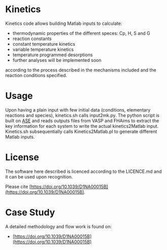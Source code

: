 # Kinetics

Kinetics code allows building Matlab inputs to calculate:
- thermodynamic properties of the different speces: Cp, H, S and G
- reaction constants
- constant temperature kinetics
- variable temperature kinetics
- temperature programmed desorptions
- further analyses will be implemented soon

according to the process described in the mechanisms included and the reaction conditions specified.

# Usage

Upon having a plain input with few initial data (conditions, elementary reactions and species), kinetics.sh calls input2mk.py. The python script is built on [ASE](https://wiki.fysik.dtu.dk/ase/) and reads outputs files from VASP and FHAims to extract the key information for each system to write the actual kinetics2Matlab input. Kinetics.sh subsequentially calls Kinetics2Matlab.pl to generate different Matlab inputs.

# License
The software here described is licenced according to the LICENCE.md and it can be used upon recognition.

Please cite [https://doi.org/10.1039/D1NA00015B](https://doi.org/10.1039/D1NA00015B).

# Case Study
A detailed methodology and flow work is found on:
- [https://doi.org/10.1039/D1NA00015B](https://doi.org/10.1039/D1NA00015B)

